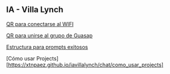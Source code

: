 ## IA - Villa Lynch

[QR para conectarse al WIFI](https://xtnpaez.github.io/iavillalynch/chat/wifi)

[QR para unirse al grupo de Guasap](https://xtnpaez.github.io/iavillalynch/chat/gwa)

[Estructura para prompts exitosos](https://xtnpaez.github.io/iavillalynch/chat/estructura_de_prompts)

[Cómo usar Projects][https://xtnpaez.github.io/iavillalynch/chat/como_usar_projects]